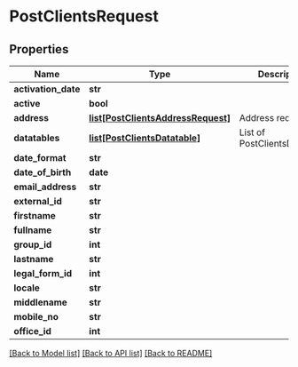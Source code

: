 # PostClientsRequest

## Properties
Name | Type | Description | Notes
------------ | ------------- | ------------- | -------------
**activation_date** | **str** |  | [optional] 
**active** | **bool** |  | [optional] 
**address** | [**list[PostClientsAddressRequest]**](PostClientsAddressRequest.md) | Address requests | [optional] 
**datatables** | [**list[PostClientsDatatable]**](PostClientsDatatable.md) | List of PostClientsDatatable | [optional] 
**date_format** | **str** |  | [optional] 
**date_of_birth** | **date** |  | [optional] 
**email_address** | **str** |  | [optional] 
**external_id** | **str** |  | [optional] 
**firstname** | **str** |  | [optional] 
**fullname** | **str** |  | [optional] 
**group_id** | **int** |  | [optional] 
**lastname** | **str** |  | [optional] 
**legal_form_id** | **int** |  | [optional] 
**locale** | **str** |  | [optional] 
**middlename** | **str** |  | [optional] 
**mobile_no** | **str** |  | [optional] 
**office_id** | **int** |  | [optional] 

[[Back to Model list]](../README.md#documentation-for-models) [[Back to API list]](../README.md#documentation-for-api-endpoints) [[Back to README]](../README.md)

